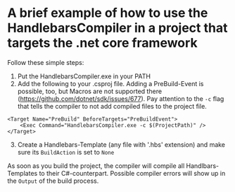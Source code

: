 ﻿# A brief example of how to use the HandlebarsCompiler in a project that targets the .net core framework

Follow these simple steps:

1. Put the HandlebarsCompiler.exe in your PATH
2. Add the following to your .csproj file. Adding a PreBuild-Event is possible, too, but Macros are not supported there (https://github.com/dotnet/sdk/issues/677).
Pay attention to the `-c` flag that tells the compiler to not add compiled files to the project file.
```
<Target Name="PreBuild" BeforeTargets="PreBuildEvent">
	<Exec Command="HandlebarsCompiler.exe -c $(ProjectPath)" />
</Target>
```
3. Create a Handlebars-Template (any file with '.hbs' extension) and make sure its `BuildAction` is set to `None`

As soon as you build the project, the compiler will compile all Handlbars-Templates to their C#-counterpart.
Possible compiler errors will show up in the `Output` of the build process.